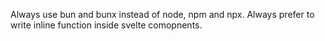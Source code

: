 Always use bun and bunx instead of node, npm and npx. Always prefer to write inline function inside svelte comopnents.
